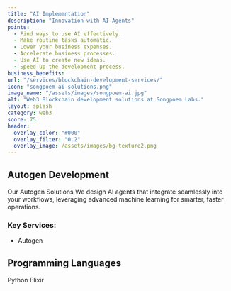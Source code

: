 ```yaml
---
title: "AI Implementation"
description: "Innovation with AI Agents"
points:
  - Find ways to use AI effectively.
  - Make routine tasks automatic.
  - Lower your business expenses.
  - Accelerate business processes.
  - Use AI to create new ideas.
  - Speed up the development process.
business_benefits:
url: "/services/blockchain-development-services/"
icon: "songpoem-ai-solutions.png"
image_name: "/assets/images/songpoem-ai.jpg"
alt: "Web3 Blockchain development solutions at Songpoem Labs."
layout: splash
category: web3
score: 75
header:
  overlay_color: "#000"
  overlay_filter: "0.2"
  overlay_image: /assets/images/bg-texture2.png
---
```

## Autogen Development

Our Autogen Solutions
We design AI agents that integrate seamlessly into your workflows, leveraging advanced machine learning for smarter, faster operations.

### Key Services:
- Autogen

## Programming Languages
Python
Elixir